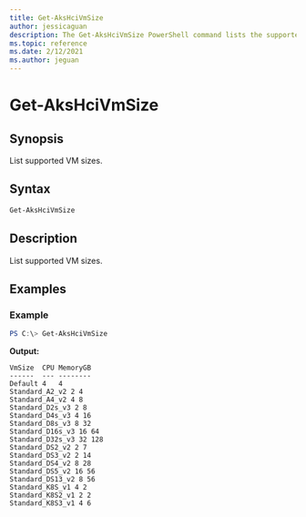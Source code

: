 ```yaml
---
title: Get-AksHciVmSize
author: jessicaguan
description: The Get-AksHciVmSize PowerShell command lists the supported VM sizes.
ms.topic: reference
ms.date: 2/12/2021
ms.author: jeguan
---
```


# Get-AksHciVmSize

## Synopsis
List supported VM sizes.

## Syntax

```powershell
Get-AksHciVmSize
```

## Description
List supported VM sizes.

## Examples

### Example
```powershell
PS C:\> Get-AksHciVmSize
```

**Output:**
```
VmSize  CPU MemoryGB
------  --- --------
Default 4   4
Standard_A2_v2 2 4
Standard_A4_v2 4 8
Standard_D2s_v3 2 8
Standard_D4s_v3 4 16
Standard_D8s_v3 8 32
Standard_D16s_v3 16 64
Standard_D32s_v3 32 128
Standard_DS2_v2 2 7
Standard_DS3_v2 2 14
Standard_DS4_v2 8 28
Standard_DS5_v2 16 56
Standard_DS13_v2 8 56
Standard_K8S_v1 4 2
Standard_K8S2_v1 2 2
Standard_K8S3_v1 4 6
``` 
